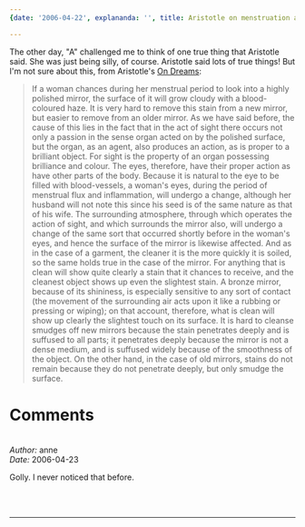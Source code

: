 ```yaml
---
{date: '2006-04-22', explananda: '', title: Aristotle on menstruation and mirrors}

---
```


The other day, "A" challenged me to think of one true thing that Aristotle
said. She was just being silly, of course. Aristotle said lots of true things!
But I'm not sure about this, from Aristotle's <a
href="http://classics.mit.edu/Aristotle/dreams.html">On Dreams</a>:
<blockquote>If a woman chances during her menstrual period to look into a
highly polished mirror, the surface of it will grow cloudy with a
blood-coloured haze. It is very hard to remove this stain from a new mirror,
but easier to remove from an older mirror. As we have said before, the cause of
this lies in the fact that in the act of sight there occurs not only a passion
in the sense organ acted on by the polished surface, but the organ, as an
agent, also produces an action, as is proper to a brilliant object. For sight
is the property of an organ possessing brilliance and colour. The eyes,
therefore, have their proper action as have other parts of the body. Because it
is natural to the eye to be filled with blood-vessels, a woman's eyes, during
the period of menstrual flux and inflammation, will undergo a change, although
her husband will not note this since his seed is of the same nature as that of
his wife. The surrounding atmosphere, through which operates the action of
sight, and which surrounds the mirror also, will undergo a change of the same
sort that occurred shortly before in the woman's eyes, and hence the surface of
the mirror is likewise affected. And as in the case of a garment, the cleaner
it is the more quickly it is soiled, so the same holds true in the case of the
mirror. For anything that is clean will show quite clearly a stain that it
chances to receive, and the cleanest object shows up even the slightest stain.
A bronze mirror, because of its shininess, is especially sensitive to any sort
of contact (the movement of the surrounding air acts upon it like a rubbing or
pressing or wiping); on that account, therefore, what is clean will show up
clearly the slightest touch on its surface. It is hard to cleanse smudges off
new mirrors because the stain penetrates deeply and is suffused to all parts;
it penetrates deeply because the mirror is not a dense medium, and is suffused
widely because of the smoothness of the object. On the other hand, in the case
of old mirrors, stains do not remain because they do not penetrate deeply, but
only smudge the surface.</blockquote>


<h1>Comments</h1>


<br/>
<em>Author:</em> anne
<br/><em>Date:</em> 2006-04-23

Golly. I never noticed that before.

<br/>
<br/>

*******************************************************************************
